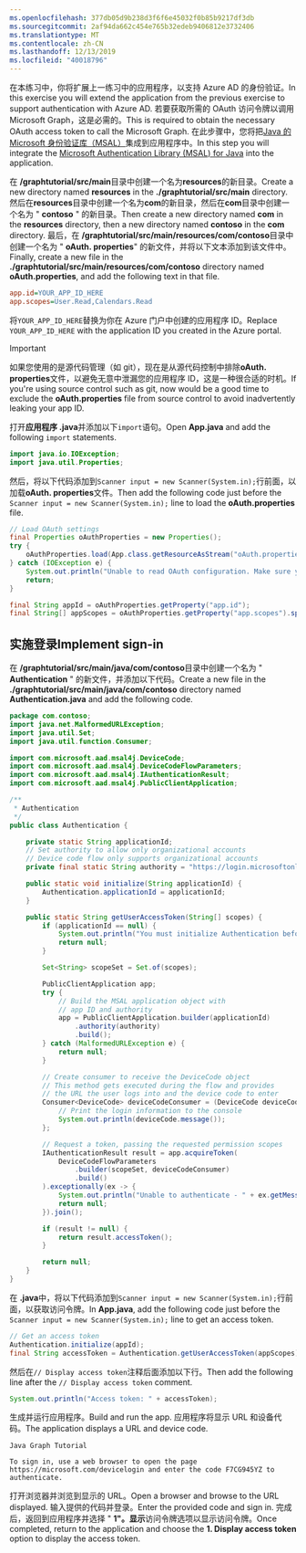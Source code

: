 ```yaml
---
ms.openlocfilehash: 377db05d9b238d3f6f6e45032f0b85b9217df3db
ms.sourcegitcommit: 2af94da662c454e765b32edeb9406812e3732406
ms.translationtype: MT
ms.contentlocale: zh-CN
ms.lasthandoff: 12/13/2019
ms.locfileid: "40018796"
---
```

<!-- markdownlint-disable MD002 MD041 -->

<span data-ttu-id="15acb-101">在本练习中，你将扩展上一练习中的应用程序，以支持 Azure AD 的身份验证。</span><span class="sxs-lookup"><span data-stu-id="15acb-101">In this exercise you will extend the application from the previous exercise to support authentication with Azure AD.</span></span> <span data-ttu-id="15acb-102">若要获取所需的 OAuth 访问令牌以调用 Microsoft Graph，这是必需的。</span><span class="sxs-lookup"><span data-stu-id="15acb-102">This is required to obtain the necessary OAuth access token to call the Microsoft Graph.</span></span> <span data-ttu-id="15acb-103">在此步骤中，您将把[Java 的 Microsoft 身份验证库（MSAL）](https://github.com/AzureAD/microsoft-authentication-library-for-java)集成到应用程序中。</span><span class="sxs-lookup"><span data-stu-id="15acb-103">In this step you will integrate the [Microsoft Authentication Library (MSAL) for Java](https://github.com/AzureAD/microsoft-authentication-library-for-java) into the application.</span></span>

<span data-ttu-id="15acb-104">在 **/graphtutorial/src/main**目录中创建一个名为**resources**的新目录。</span><span class="sxs-lookup"><span data-stu-id="15acb-104">Create a new directory named **resources** in the **./graphtutorial/src/main** directory.</span></span> <span data-ttu-id="15acb-105">然后在**resources**目录中创建一个名为**com**的新目录，然后在**com**目录中创建一个名为 " **contoso** " 的新目录。</span><span class="sxs-lookup"><span data-stu-id="15acb-105">Then create a new directory named **com** in the **resources** directory, then a new directory named **contoso** in the **com** directory.</span></span> <span data-ttu-id="15acb-106">最后，在 **/graphtutorial/src/main/resources/com/contoso**目录中创建一个名为 " **oAuth. properties**" 的新文件，并将以下文本添加到该文件中。</span><span class="sxs-lookup"><span data-stu-id="15acb-106">Finally, create a new file in the **./graphtutorial/src/main/resources/com/contoso** directory named **oAuth.properties**, and add the following text in that file.</span></span>

```INI
app.id=YOUR_APP_ID_HERE
app.scopes=User.Read,Calendars.Read
```

<span data-ttu-id="15acb-107">将`YOUR_APP_ID_HERE`替换为你在 Azure 门户中创建的应用程序 ID。</span><span class="sxs-lookup"><span data-stu-id="15acb-107">Replace `YOUR_APP_ID_HERE` with the application ID you created in the Azure portal.</span></span>

> [!IMPORTANT]
> <span data-ttu-id="15acb-108">如果您使用的是源代码管理（如 git），现在是从源代码控制中排除**oAuth. properties**文件，以避免无意中泄漏您的应用程序 ID，这是一种很合适的时机。</span><span class="sxs-lookup"><span data-stu-id="15acb-108">If you're using source control such as git, now would be a good time to exclude the **oAuth.properties** file from source control to avoid inadvertently leaking your app ID.</span></span>

<span data-ttu-id="15acb-109">打开**应用程序 .java**并添加以下`import`语句。</span><span class="sxs-lookup"><span data-stu-id="15acb-109">Open **App.java** and add the following `import` statements.</span></span>

```java
import java.io.IOException;
import java.util.Properties;
```

<span data-ttu-id="15acb-110">然后，将以下代码添加到`Scanner input = new Scanner(System.in);`行前面，以加载**oAuth. properties**文件。</span><span class="sxs-lookup"><span data-stu-id="15acb-110">Then add the following code just before the `Scanner input = new Scanner(System.in);` line to load the **oAuth.properties** file.</span></span>

```java
// Load OAuth settings
final Properties oAuthProperties = new Properties();
try {
    oAuthProperties.load(App.class.getResourceAsStream("oAuth.properties"));
} catch (IOException e) {
    System.out.println("Unable to read OAuth configuration. Make sure you have a properly formatted oAuth.properties file. See README for details.");
    return;
}

final String appId = oAuthProperties.getProperty("app.id");
final String[] appScopes = oAuthProperties.getProperty("app.scopes").split(",");
```

## <a name="implement-sign-in"></a><span data-ttu-id="15acb-111">实施登录</span><span class="sxs-lookup"><span data-stu-id="15acb-111">Implement sign-in</span></span>

<span data-ttu-id="15acb-112">在 **/graphtutorial/src/main/java/com/contoso**目录中创建一个名为 " **Authentication** " 的新文件，并添加以下代码。</span><span class="sxs-lookup"><span data-stu-id="15acb-112">Create a new file in the **./graphtutorial/src/main/java/com/contoso** directory named **Authentication.java** and add the following code.</span></span>

```java
package com.contoso;
import java.net.MalformedURLException;
import java.util.Set;
import java.util.function.Consumer;

import com.microsoft.aad.msal4j.DeviceCode;
import com.microsoft.aad.msal4j.DeviceCodeFlowParameters;
import com.microsoft.aad.msal4j.IAuthenticationResult;
import com.microsoft.aad.msal4j.PublicClientApplication;

/**
 * Authentication
 */
public class Authentication {

    private static String applicationId;
    // Set authority to allow only organizational accounts
    // Device code flow only supports organizational accounts
    private final static String authority = "https://login.microsoftonline.com/common/";

    public static void initialize(String applicationId) {
        Authentication.applicationId = applicationId;
    }

    public static String getUserAccessToken(String[] scopes) {
        if (applicationId == null) {
            System.out.println("You must initialize Authentication before calling getUserAccessToken");
            return null;
        }

        Set<String> scopeSet = Set.of(scopes);

        PublicClientApplication app;
        try {
            // Build the MSAL application object with
            // app ID and authority
            app = PublicClientApplication.builder(applicationId)
                .authority(authority)
                .build();
        } catch (MalformedURLException e) {
            return null;
        }

        // Create consumer to receive the DeviceCode object
        // This method gets executed during the flow and provides
        // the URL the user logs into and the device code to enter
        Consumer<DeviceCode> deviceCodeConsumer = (DeviceCode deviceCode) -> {
            // Print the login information to the console
            System.out.println(deviceCode.message());
        };

        // Request a token, passing the requested permission scopes
        IAuthenticationResult result = app.acquireToken(
            DeviceCodeFlowParameters
                .builder(scopeSet, deviceCodeConsumer)
                .build()
        ).exceptionally(ex -> {
            System.out.println("Unable to authenticate - " + ex.getMessage());
            return null;
        }).join();

        if (result != null) {
            return result.accessToken();
        }

        return null;
    }
}
```

<span data-ttu-id="15acb-113">在 **.java**中，将以下代码添加到`Scanner input = new Scanner(System.in);`行前面，以获取访问令牌。</span><span class="sxs-lookup"><span data-stu-id="15acb-113">In **App.java**, add the following code just before the `Scanner input = new Scanner(System.in);` line to get an access token.</span></span>

```java
// Get an access token
Authentication.initialize(appId);
final String accessToken = Authentication.getUserAccessToken(appScopes);
```

<span data-ttu-id="15acb-114">然后在`// Display access token`注释后面添加以下行。</span><span class="sxs-lookup"><span data-stu-id="15acb-114">Then add the following line after the `// Display access token` comment.</span></span>

```java
System.out.println("Access token: " + accessToken);
```

<span data-ttu-id="15acb-115">生成并运行应用程序。</span><span class="sxs-lookup"><span data-stu-id="15acb-115">Build and run the app.</span></span> <span data-ttu-id="15acb-116">应用程序将显示 URL 和设备代码。</span><span class="sxs-lookup"><span data-stu-id="15acb-116">The application displays a URL and device code.</span></span>

```Shell
Java Graph Tutorial

To sign in, use a web browser to open the page https://microsoft.com/devicelogin and enter the code F7CG945YZ to authenticate.
```

<span data-ttu-id="15acb-117">打开浏览器并浏览到显示的 URL。</span><span class="sxs-lookup"><span data-stu-id="15acb-117">Open a browser and browse to the URL displayed.</span></span> <span data-ttu-id="15acb-118">输入提供的代码并登录。</span><span class="sxs-lookup"><span data-stu-id="15acb-118">Enter the provided code and sign in.</span></span> <span data-ttu-id="15acb-119">完成后，返回到应用程序并选择 " **1"。显示**访问令牌选项以显示访问令牌。</span><span class="sxs-lookup"><span data-stu-id="15acb-119">Once completed, return to the application and choose the **1. Display access token** option to display the access token.</span></span>
